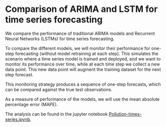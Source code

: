 # Comparison of ARIMA and LSTM for time series forecasting

We compare the performance of traditional ARIMA models and Recurrent Neural Networks (LSTMs) for time series forecasting.




To compare the different models, we will monitor their performance for one-step forecasting (without model retraining at each step). 
This simulates the scenario where a time series model is trained and deployed, and we want to monitor its performance over time, while at each time step we collect a new data point. This new data point will augment the training dataset for the next step forecast. 


This monitoring strategy produces a sequence of one-step forecasts, which can be compared against the true test observations. 

As a measure of performance of the models, we will use the mean absolute percentage error (MAPE). 

The analysis can be found in the jupyter notebook [Pollution-times-series.ipynb](https://github.com/jankova/Time-Series-ARIMA-vs-LSTM/blob/main/Pollution-times-series.ipynb).


